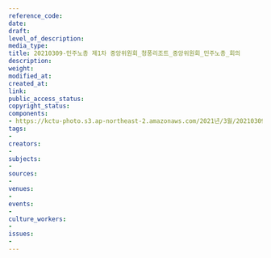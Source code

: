 ```yaml
---
reference_code: 
date: 
draft: 
level_of_description: 
media_type: 
title: 20210309-민주노총 제1차 중앙위원회_청풍리조트_중앙위원회_민주노총_회의
description: 
weight: 
modified_at: 
created_at: 
link: 
public_access_status: 
copyright_status: 
components:
- https://kctu-photo.s3.ap-northeast-2.amazonaws.com/2021년/3월/20210309-민주노총+제1차+중앙위원회_청풍리조트_중앙위원회_민주노총_회의/_1DX4316.jpg
tags:
- 
creators:
- 
subjects:
- 
sources:
- 
venues:
- 
events:
- 
culture_workers:
- 
issues:
- 
---
```

